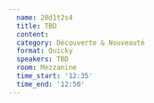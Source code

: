 ```yaml
---
  name: 20d1t2s4
  title: TBD
  content:
  category: Découverte & Nouveauté
  format: Quicky
  speakers: TBD
  room: Mezzanine
  time_start: '12:35'
  time_end: '12:50'
---
```


